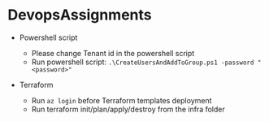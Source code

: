 # DevopsAssignments

* Powershell script
    
    * Please change Tenant id in the powershell script
    * Run powershell script: `.\CreateUsersAndAddToGroup.ps1 -password "<password>"`

* Terraform

    * Run `az login` before Terraform templates deployment
    * Run terraform init/plan/apply/destroy from the infra folder